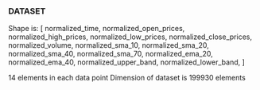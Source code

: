 ### DATASET

Shape is:
[
normalized_time,
normalized_open_prices,
normalized_high_prices,
normalized_low_prices,
normalized_close_prices,
normalized_volume,
normalized_sma_10,
normalized_sma_20,
normalized_sma_40,
normalized_sma_70,
normalized_ema_20,
normalized_ema_40,
normalized_upper_band,
normalized_lower_band,
]

14 elements in each data point
Dimension of dataset is 199930 elements

